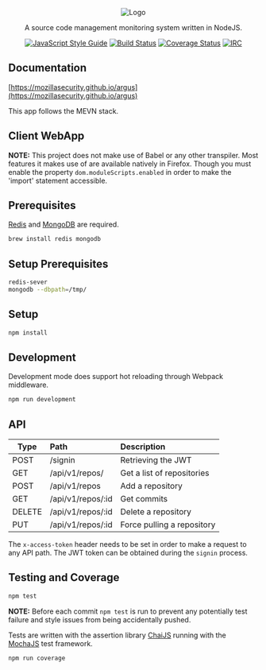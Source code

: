 <!-- @format -->

<p align="center">
  <img src="https://github.com/posidron/posidron.github.io/raw/master/static/images/argus.png" alt="Logo" />
</p>

<p align="center">
A source code management monitoring system written in NodeJS.
</p>

<p align="center">
<a href="https://standardjs.com"><img src="https://img.shields.io/badge/code_style-standard-brightgreen.svg" alt="JavaScript Style Guide"></a>
<a href="https://travis-ci.org/MozillaSecurity/argus"><img src="https://api.travis-ci.org/MozillaSecurity/argus.svg?branch=master" alt="Build Status"></a>
<a href="https://coveralls.io/github/MozillaSecurity/argus?branch=master"><img src="https://coveralls.io/repos/github/MozillaSecurity/argus/badge.svg?branch=master" alt="Coverage Status"></a>
<a href="https://www.irccloud.com/invite?channel=%23fuzzing&amp;hostname=irc.mozilla.org&amp;port=6697&amp;ssl=1"><img src="https://img.shields.io/badge/IRC-%23fuzzing-1e72ff.svg?style=flat" alt="IRC"></a>
</p>

## Documentation

[https://mozillasecurity.github.io/argus](https://mozillasecurity.github.io/argus)

This app follows the MEVN stack.

## Client WebApp

**NOTE:** This project does not make use of Babel or any other transpiler. Most features it makes
use of are available natively in Firefox. Though you must enable the property
`dom.moduleScripts.enabled` in order to make the 'import' statement accessible.

## Prerequisites

[Redis](https://redis.io/download) and
[MongoDB](https://docs.mongodb.com/manual/tutorial/install-mongodb-on-ubuntu/#install-mongodb-community-edition) are required.

```bash
brew install redis mongodb
```

## Setup Prerequisites

```bash
redis-sever
mongodb --dbpath=/tmp/
```

## Setup

```bash
npm install
```

## Development

Development mode does support hot reloading through Webpack middleware.

```bash
npm run development
```

## API

| Type   | Path              | Description                |
| ------ | :---------------- | :------------------------- |
| POST   | /signin           | Retrieving the JWT         |
| GET    | /api/v1/repos/    | Get a list of repositories |
| POST   | /api/v1/repos     | Add a repository           |
| GET    | /api/v1/repos/:id | Get commits                |
| DELETE | /api/v1/repos/:id | Delete a repository        |
| PUT    | /api/v1/repos/:id | Force pulling a repository |

The `x-access-token` header needs to be set in order to make a request to any API path. The JWT token can be obtained during the `signin` process.

## Testing and Coverage

```bash
npm test
```

**NOTE:** Before each commit `npm test` is run to prevent any potentially test failure and style issues from being accidentally pushed.

Tests are written with the assertion library [ChaiJS](http://chaijs.com/api/bdd) running with the [MochaJS](https://mochajs.org) test framework.

```bash
npm run coverage
```
